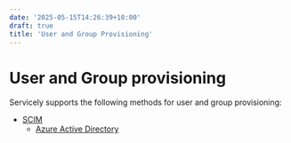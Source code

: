```yaml
---
date: '2025-05-15T14:26:39+10:00'
draft: true
title: 'User and Group Provisioning'
---
```


# User and Group provisioning

Servicely supports the following methods for user and group
provisioning:

- <a href="SCIM_-_Microsoft_Entra_ID" data-linked-resource-id="2288910337"
  data-linked-resource-version="25" data-linked-resource-type="page">SCIM
  - Azure Active Directory</a>
